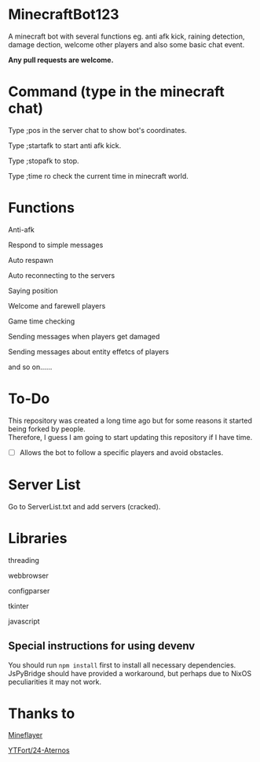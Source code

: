 # MinecraftBot123
A minecraft bot with several functions eg. anti afk kick, raining detection, damage dection, welcome other players and also some basic chat event.

**Any pull requests are welcome.**

# Command (type in the minecraft chat)
Type ;pos in the server chat to show bot's coordinates.   
  
Type ;startafk to start anti afk kick.    
  
Type ;stopafk to stop.    
  
Type ;time ro check the current time in minecraft world.    

# Functions
Anti-afk    
    
Respond to simple messages    
    
Auto respawn    
    
Auto reconnecting to the servers    
    
Saying position   
    
Welcome and farewell players    
    
Game time checking    
    
Sending messages when players get damaged   
    
Sending messages about entity effetcs of players    
    
and so on......

# To-Do
This repository was created a long time ago but for some reasons it started being forked by people.  
Therefore, I guess I am going to start updating this repository if I have time.  

 - [ ] Allows the bot to follow a specific players and avoid obstacles.  

# Server List 
Go to ServerList.txt and add servers (cracked).

# Libraries
threading   
    
webbrowser    
    
configparser    
    
tkinter   
    
javascript    

## Special instructions for using devenv
You should run `npm install` first to install all necessary dependencies.
JsPyBridge should have provided a workaround, but perhaps due to NixOS peculiarities it may not work.

# Thanks to
[Mineflayer](https://github.com/PrismarineJS/mineflayer)  
  
[YTFort/24-Aternos](https://github.com/YTFort/24-Aternos/)
